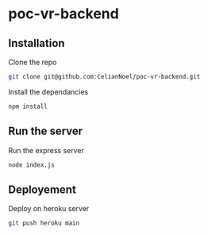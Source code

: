 # poc-vr-backend

## Installation

Clone the repo
   ```sh
   git clone git@github.com:CelianNoel/poc-vr-backend.git
   ```
Install the dependancies
   ```sh
   npm install
   ```
## Run the server

Run the express server
   ```sh
   node index.js
   ```

## Deployement

Deploy on heroku server
   ```sh
   git push heroku main
   ```